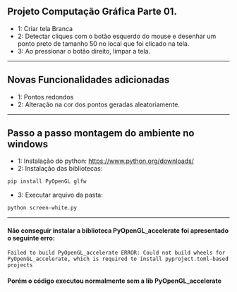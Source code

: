 ## Projeto Computação Gráfica Parte 01.

- 1: Criar tela Branca
- 2: Detectar cliques com o botão esquerdo do mouse e desenhar um ponto preto de tamanho 50 no local que foi clicado na tela.
- 3: Ao pressionar o botão direito, limpar a tela.

---

## Novas Funcionalidades adicionadas

- 1: Pontos redondos
- 2: Alteração na cor dos pontos geradas aleatoriamente.

---

## Passo a passo montagem do ambiente no windows

- 1: Instalação do python: https://www.python.org/downloads/
- 2: Instalação das bibliotecas: 
```py 
pip install PyOpenGL glfw
```
- 3: Executar arquivo da pasta: 
```py
python screen-white.py
```

---

#### Não conseguir instalar a biblioteca PyOpenGL_accelerate foi apresentado o seguinte erro: 
``Failed to build PyOpenGL_accelerate ERROR: Could not build wheels for PyOpenGL_accelerate, which is required to install pyproject.toml-based projects``
#### Porém o código executou normalmente sem a lib PyOpenGL_accelerate